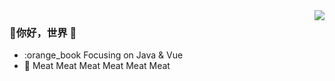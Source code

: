 <img align="right" src="https://github-readme-stats.vercel.app/api?username=windhide&show_icons=true&icon_color=CE1D2D&text_color=718096&bg_color=ffffff&hide_title=true" />

### 👋你好，世界 👋
- :orange_book Focusing on Java & Vue
- :meat_on_bone: Meat Meat Meat Meat Meat Meat
